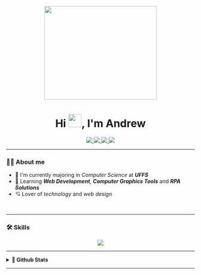 

<div align="center" ><img src="https://c.tenor.com/CeDk6XdCgOUAAAAi/develop-web.gif"  frameBorder="0" width="300" height="250"></img></div>




<h1 align="center">Hi <img width="35"  src="https://raw.githubusercontent.com/kaueMarques/kaueMarques/master/hi.gif">, I'm Andrew</h1>



<div align="center">
  <a href="https://www.linkedin.com/in/andrewggabriel/" alt="linkedin" target="_blank">
  <img src="https://img.shields.io/badge/LinkedIn-black?style=for-the-badge&logo=linkedin&logoColor=11c6c7">
  </a>
  <a href="https://github.com/Andrewgaabriel" alt="github" target="blank">
  <img src="https://img.shields.io/badge/GitHub-black?style=for-the-badge&logo=github&logoColor=11c6c7">
  </a>
  <a href="https://www.instagram.com/andrewgaabriel/?hl=pt-br" alt="instagram" target="_blank">
  <img src="https://img.shields.io/badge/Instagram-black?style=for-the-badge&logo=instagram&logoColor=11c6c7&labelColor=black">
  </a>
  <a href="mailto:andrew.gabrielgomes@gmail.com?subject=HiThere">
  <img src="https://img.shields.io/badge/Gmail-black?style=for-the-badge&logo=gmail&logoColor=11c6c7">
  </a>
  
</div>

---

### :man_technologist: **About me**

- 🎒 I'm currently majoring in *Computer Science* at ***UFFS***
- 🌱 Learning ***Web Development***, ***Computer  Graphics Tools*** and ***RPA Solutions***  
- 💘 Lover of *technology* and *web design*
<br>

---

### :hammer_and_wrench: **Skills**

<p align="center">
  <a href="https://skillicons.dev">
    <img src="https://skillicons.dev/icons?i=git,html,css,javascript,php,python,flask,postgres,c,java,figma,vscode,photoshop&theme=dark" />
  </a>
</p>



<!-- <div align="left">
  <img src="https://github.com/devicons/devicon/blob/master/icons/java/java-original-wordmark.svg" title="Java" alt="Java" width="35" height="35"/>&nbsp;
  <img src="https://github.com/devicons/devicon/blob/master/icons/c/c-original.svg" title="C" alt="C" width="35" height="35"/>&nbsp;
  <img src="https://github.com/devicons/devicon/blob/master/icons/css3/css3-original.svg" title="css" alt="css" width="35" height="35"/>&nbsp;
  <img src="https://github.com/devicons/devicon/blob/master/icons/javascript/javascript-original.svg" title="js" alt="js" width="35" height="35"/>&nbsp;
  <img src="https://github.com/devicons/devicon/blob/master/icons/php/php-original.svg" title="php" alt="php" width="35" height="35"/>&nbsp;
  <img src="https://github.com/devicons/devicon/blob/master/icons/photoshop/photoshop-plain.svg" title="photoshop" alt="photoshop" width="35" height="35"/>&nbsp;
  <img src="https://github.com/devicons/devicon/blob/master/icons/postgresql/postgresql-original.svg" title="postgresql" alt="postgresql" width="35" height="35"/>&nbsp;
  <img src="https://github.com/devicons/devicon/blob/master/icons/python/python-original.svg" title="python" alt="python" width="35" height="35"/>&nbsp;
  <img src="https://github.com/devicons/devicon/blob/master/icons/html5/html5-original.svg" title="html" alt="html" width="35" height="35"/>&nbsp;

</div> -->

---

<!-- ### 🚀  **Statistics** -->

<details>
  <summary><strong>🚀 Github Stats</strong></summary>


  <img  src="http://github-readme-streak-stats.herokuapp.com?user=andrewgaabriel&theme=highcontrast&hide_border=true&date_format=j%20M%5B%20Y%5D&ring=11c6c7&fire=FFFFFF&sideNums=11c6c7&currStreakLabel=11c6c7"/>

  <img src="https://github-readme-stats.vercel.app/api?username=Andrewgaabriel&count_private=true&&include_all_commits=true&show_icons=true&hide_border=true&theme=synthwave&title_color=11c6c7&bg_color=100,000000,000000&text_color=ffffff&icon_color=11c6c7&hide=issues"/>
  
  <img  src="https://github-readme-stats.vercel.app/api/top-langs/?username=Andrewgaabriel&layout=compact&theme=synthwave&title_color=11c6c7&hide_border=true&bg_color=100,000000,000000&text_color=ffffff" />

  ![GitHub Activity Graph](https://activity-graph.herokuapp.com/graph?username=Andrewgaabriel&bg_color=000000&color=ffffff&line=11c6c7&point=ffffff&area=true&hide_border=true&radius=11)
  
</details>



<!-- 
<div align="center">

   <img  src="http://github-readme-streak-stats.herokuapp.com?user=andrewgaabriel&theme=highcontrast&hide_border=true&date_format=j%20M%5B%20Y%5D&ring=11c6c7&fire=FFFFFF&sideNums=11c6c7&currStreakLabel=11c6c7"/>

  ![GitHub Activity Graph](https://activity-graph.herokuapp.com/graph?username=Andrewgaabriel&bg_color=000000&color=ffffff&line=11c6c7&point=ffffff&area=true&hide_border=true&radius=11)

   <img src="https://github-readme-stats.vercel.app/api?username=Andrewgaabriel&count_private=true&&include_all_commits=true&show_icons=true&hide_border=true&theme=synthwave&title_color=11c6c7&bg_color=100,000000,000000&text_color=ffffff&icon_color=11c6c7&hide=issues"/>
   
   <img  src="https://github-readme-stats.vercel.app/api/top-langs/?username=Andrewgaabriel&layout=compact&theme=synthwave&title_color=11c6c7&hide_border=true&bg_color=100,000000,000000&text_color=ffffff" />


</div> -->
  
---
<br>

